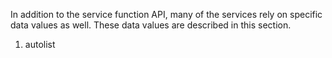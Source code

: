 <properties date="2016-05-10"
/>

In addition to the service function API, many of the services rely on specific data values as well. These data values are described in this section.

1. autolist
